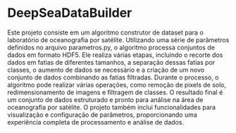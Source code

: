 # DeepSeaDataBuilder
 Este projeto consiste em um algoritmo construtor de dataset para o laboratório de oceanografia por satélite. Utilizando uma série de parâmetros definidos no arquivo parametros.py, o algoritmo processa conjuntos de dados em formato HDF5. Ele realiza várias etapas, incluindo o recorte dos dados em fatias de diferentes tamanhos, a separação dessas fatias por classes, o aumento de dados se necessário e a criação de um novo conjunto de dados combinando as fatias filtradas. Durante o processo, o algoritmo pode realizar várias operações, como remoção de pixels de solo, redimensionamento de imagens e filtragem de classes. O resultado final é um conjunto de dados estruturado e pronto para análise na área de oceanografia por satélite. O projeto também inclui funcionalidades para visualização e configuração de parâmetros, proporcionando uma experiência completa de processamento e análise de dados.
